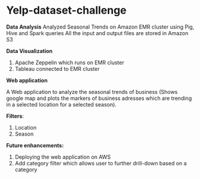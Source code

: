# Yelp-dataset-challenge

**Data Analysis**
Analyzed Seasonal Trends on Amazon EMR cluster using Pig, Hive and Spark queries
All the input and output files are stored in Amazon S3

**Data Visualization**
  1. Apache Zeppelin which runs on EMR cluster
  2. Tableau connected to EMR cluster

**Web application**

A Web application to analyze the seasonal trends of business (Shows google map and plots the markers of business adresses 
which are trending in a selected location for a selected season).

**Filters**:
  1. Location
  2. Season

**Future enhancements:**
  1. Deploying the web application on AWS
  2. Add category filter which allows user to further drill-down based on a category

